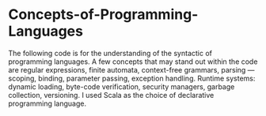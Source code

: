 # Concepts-of-Programming-Languages

The following code is for the understanding of the syntactic of programming languages. A few concepts that may stand out within the code are regular expressions, finite automata, context-free grammars, parsing ― scoping, binding, parameter passing, exception handling. Runtime systems: dynamic loading, byte-code verification, security managers, garbage collection, versioning. I used Scala as the choice of declarative programming language. 
